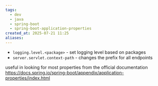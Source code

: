 ```yaml
---
tags:
  - dev
  - java
  - spring-boot
  - spring-boot-application-properties
created_at: 2025-07-21 11:25
aliases:
---
```

- `logging.level.<package>` - set logging level based on packages
- `server.servlet.context-path` - changes the prefix for all endpoints

useful in looking for most properties from the official documentation https://docs.spring.io/spring-boot/appendix/application-properties/index.html